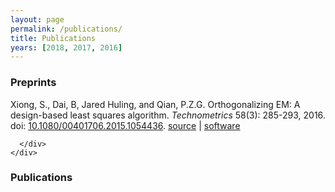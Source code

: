 ```yaml
---
layout: page
permalink: /publications/
title: Publications
years: [2018, 2017, 2016]
---
```


<h3 class="year">Preprints</h3>


<div class="pt-3">
  <div class="container">
    <div class="row">
      <div class="col-md-10 offset-1">
        <p>
          Xiong, S., Dai, B, <author>Jared Huling</author>, and Qian, P.Z.G.
          <a>
            Orthogonalizing EM: A design-based least squares algorithm</a>.
          <em>Technometrics</em> 58(3): 285-293, 2016.
          doi: <a href="https://doi.org/10.1080/00401706.2015.1054436">10.1080/00401706.2015.1054436</a>.
          <a class="codelink" href="https://github.com/jaredhuling/oem">source</a> |
          <a class="codelink" href="https://cran.r-project.org/web/packages/oem/index.html">software</a>
        </p>


        
      </div>
    </div>
  </div>
</div>



<h3 class="year">Publications</h3>

